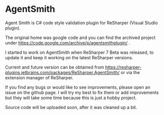 AgentSmith
==========

Agent Smith is C# code style validation plugin for ReSharper (Visual Studio plugin). 

The original home was google code and you can find the archived project under https://code.google.com/archive/p/agentsmithplugin/ .

I started to work on AgentSmith when ReSharper 7 Beta was released, to update it and keep it working on the latest ReSharper versions.

Current and future version can be obtained from https://resharper-plugins.jetbrains.com/packages/ReSharper.AgentSmith/ or via the extension manager of ReSharper.

If you find any bugs or would like to see improvements, please open an issue on the github page.
I will try my best to fix them or add improvements but they will take some time because this is just a hobby project.

Source code will be uploaded soon, after it was cleaned up a bit.
